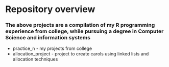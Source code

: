 # Repository overview

### The above projects are a compilation of my R programming experience from college, while pursuing a degree in Computer Science and information systems

- practice_n - my projects from college
- allocation_project - project to create carols using linked lists and allocation techniques
